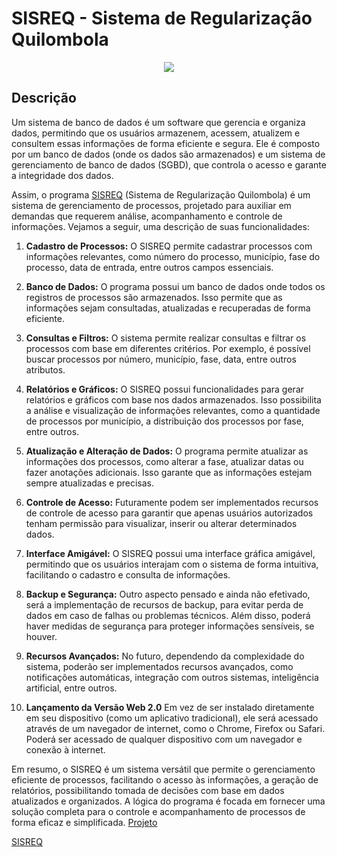 # SISREQ - Sistema de Regularização Quilombola

<p align="center">
  <img src="https://miro.medium.com/v2/resize:fit:720/format:webp/1*aciaOzrqLNtnqmM-MzuJnw.png">
</p>


## Descrição

<p>
  Um sistema de banco de dados é um software que gerencia e organiza dados, permitindo que os usuários armazenem, acessem, atualizem e consultem essas informações de forma eficiente e segura. Ele é composto por um banco de dados (onde os dados são armazenados) e um sistema de gerenciamento de banco de dados (SGBD), que controla o acesso e garante a integridade dos dados.

  Assim, o programa [SISREQ](https://github.com/michaeljmcardoso/SISREQ-MODULO/blob/desenvolvimento/README.md) (Sistema de Regularização Quilombola) é um sistema de gerenciamento de processos, projetado para auxiliar em demandas que requerem análise, acompanhamento e controle de informações. Vejamos a seguir, uma descrição de suas funcionalidades:

  1. **Cadastro de Processos:** O SISREQ permite cadastrar processos com informações relevantes, como número do processo, município, fase do processo, data de entrada, entre outros campos essenciais.

  2. **Banco de Dados:** O programa possui um banco de dados onde todos os registros de processos são armazenados. Isso permite que as informações sejam consultadas, atualizadas e recuperadas de forma eficiente.

  3. **Consultas e Filtros:** O sistema permite realizar consultas e filtrar os processos com base em diferentes critérios. Por exemplo, é possível buscar processos por número, município, fase, data, entre outros atributos.

  4. **Relatórios e Gráficos:** O SISREQ possui funcionalidades para gerar relatórios e gráficos com base nos dados armazenados. Isso possibilita a análise e visualização de informações relevantes, como a quantidade de processos por município, a distribuição dos processos por fase, entre outros.

  5. **Atualização e Alteração de Dados:** O programa permite atualizar as informações dos processos, como alterar a fase, atualizar datas ou fazer anotações adicionais. Isso garante que as informações estejam sempre atualizadas e precisas.

  6. **Controle de Acesso:** Futuramente podem ser implementados recursos de controle de acesso para garantir que apenas usuários autorizados tenham permissão para visualizar, inserir ou alterar determinados dados.

  7. **Interface Amigável:** O SISREQ possui uma interface gráfica amigável, permitindo que os usuários interajam com o sistema de forma intuitiva, facilitando o cadastro e consulta de informações.

  8. **Backup e Segurança:** Outro aspecto pensado e ainda não efetivado, será a implementação de recursos de backup, para evitar perda de dados em caso de falhas ou problemas técnicos. Além disso, poderá haver medidas de segurança para proteger informações sensíveis, se houver.

  9. **Recursos Avançados:** No futuro, dependendo da complexidade do sistema, poderão ser implementados recursos avançados, como notificações automáticas, integração com outros sistemas, inteligência artificial, entre outros. 
   
  10. **Lançamento da Versão Web 2.0** Em vez de ser instalado diretamente em seu dispositivo (como um aplicativo tradicional), ele será acessado através de um navegador de internet, como o Chrome, Firefox ou Safari. Poderá ser acessado de qualquer dispositivo com um navegador e conexão à internet.

 
  Em resumo, o SISREQ é um sistema versátil que permite o gerenciamento eficiente de processos, facilitando o acesso às informações, a geração de relatórios, possibilitando tomada de decisões com base em dados atualizados e organizados. A lógica do programa é focada em fornecer uma solução completa para o controle e acompanhamento de processos de forma eficaz e simplificada.
  [Projeto](https://github.com/michaeljmcardoso/SISREQ-MODULO/blob/desenvolvimento/Projeto.md)
  </p>

  [SISREQ](https://github.com/michaeljmcardoso/SISREQ-MODULO/tree/desenvolvimento)

</p>
